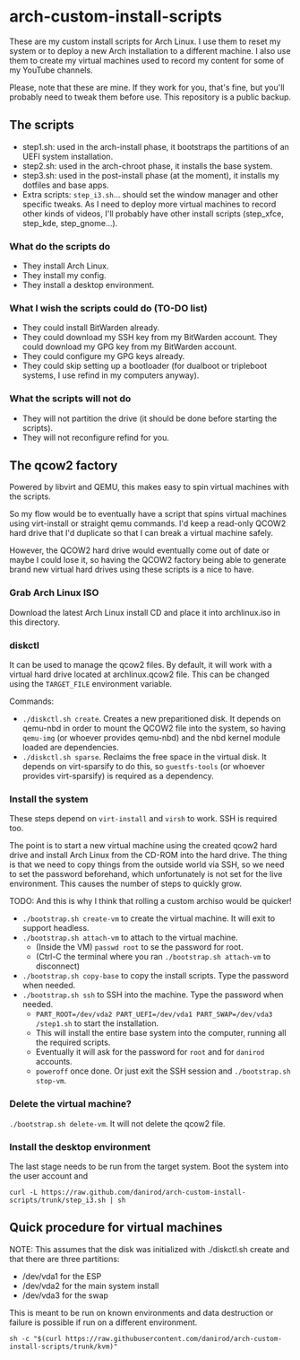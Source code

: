 # arch-custom-install-scripts

These are my custom install scripts for Arch Linux. I use them to reset my system or to deploy a new
Arch installation to a different machine. I also use them to create my virtual machines used to
record my content for some of my YouTube channels.

Please, note that these are mine. If they work for you, that's fine, but you'll probably need to tweak
them before use. This repository is a public backup.

## The scripts

* step1.sh: used in the arch-install phase, it bootstraps the partitions of an UEFI system installation.
* step2.sh: used in the arch-chroot phase, it installs the base system.
* step3.sh: used in the post-install phase (at the moment), it installs my dotfiles and base apps.
* Extra scripts: `step_i3.sh`... should set the window manager and other specific tweaks. As I need to
  deploy more virtual machines to record other kinds of videos, I'll probably have other install scripts
	(step_xfce, step_kde, step_gnome...).

### What do the scripts do

* They install Arch Linux.
* They install my config.
* They install a desktop environment.

### What I wish the scripts could do (TO-DO list)

* They could install BitWarden already.
* They could download my SSH key from my BitWarden account.  They could download my GPG key from my BitWarden account.
* They could configure my GPG keys already.
* They could skip setting up a bootloader (for dualboot or tripleboot systems,
  I use refind in my computers anyway).

### What the scripts will not do

* They will not partition the drive (it should be done before starting the scripts).
* They will not reconfigure refind for you.

## The qcow2 factory

Powered by libvirt and QEMU, this makes easy to spin virtual machines with the scripts.

So my flow would be to eventually have a script that spins virtual machines using virt-install or
straight qemu commands. I'd keep a read-only QCOW2 hard drive that I'd duplicate so that I can
break a virtual machine safely.

However, the QCOW2 hard drive would eventually come out of date or maybe I could lose it, so
having the QCOW2 factory being able to generate brand new virtual hard drives using these scripts
is a nice to have.

### Grab Arch Linux ISO

Download the latest Arch Linux install CD and place it into archlinux.iso in this directory.

### diskctl

It can be used to manage the qcow2 files. By default, it will work with a virtual hard drive located
at archlinux.qcow2 file. This can be changed using the `TARGET_FILE` environment variable.

Commands:

* `./diskctl.sh create`. Creates a new preparitioned disk. It depends on
  qemu-nbd in order to mount the QCOW2 file into the system, so having
  `qemu-img` (or whoever provides qemu-nbd) and the nbd kernel module loaded
  are dependencies.
* `./diskctl.sh sparse`. Reclaims the free space in the virtual disk. It
  depends on virt-sparsify to do this, so `guestfs-tools` (or whoever provides
  virt-sparsify) is required as a dependency.

### Install the system

These steps depend on `virt-install` and `virsh` to work. SSH is required too.

The point is to start a new virtual machine using the created qcow2 hard drive and install Arch Linux
from the CD-ROM into the hard drive. The thing is that we need to copy things from the outside world
via SSH, so we need to set the password beforehand, which unfortunately is not set for the live
environment. This causes the number of steps to quickly grow.

TODO: And this is why I think that rolling a custom archiso would be quicker!

* `./bootstrap.sh create-vm` to create the virtual machine. It will exit to support headless.
* `./bootstrap.sh attach-vm` to attach to the virtual machine.
  * (Inside the VM) `passwd root` to se the password for root.
  * (Ctrl-C the terminal where you ran `./bootstrap.sh attach-vm` to disconnect)
* `./bootstrap.sh copy-base` to copy the install scripts. Type the password when needed.
* `./bootstrap.sh ssh` to SSH into the machine. Type the password when needed.
  * `PART_ROOT=/dev/vda2 PART_UEFI=/dev/vda1 PART_SWAP=/dev/vda3 /step1.sh` to start the installation.
  * This will install the entire base system into the computer, running all the required scripts.
  * Eventually it will ask for the password for `root` and for `danirod` accounts.
  * `poweroff` once done. Or just exit the SSH session and `./bootstrap.sh stop-vm`.

### Delete the virtual machine?

`./bootstrap.sh delete-vm`. It will not delete the qcow2 file.

### Install the desktop environment

The last stage needs to be run from the target system. Boot the system into the user account and

`curl -L https://raw.github.com/danirod/arch-custom-install-scripts/trunk/step_i3.sh | sh`

## Quick procedure for virtual machines

NOTE: This assumes that the disk was initialized with ./diskctl.sh create and that there are three partitions:

* /dev/vda1 for the ESP
* /dev/vda2 for the main system install
* /dev/vda3 for the swap

This is meant to be run on known environments and data destruction or failure is possible if run on a different environment.

`sh -c "$(curl https://raw.githubusercontent.com/danirod/arch-custom-install-scripts/trunk/kvm)"`
